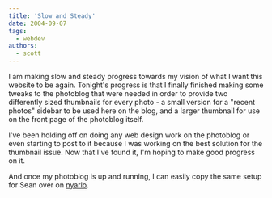 ```yaml
---
title: 'Slow and Steady'
date: 2004-09-07
tags:
  - webdev
authors:
  - scott
---
```


I am making slow and steady progress towards my vision of what I want this website to be again. Tonight's progress is that I finally finished making some tweaks to the photoblog that were needed in order to provide two differently sized thumbnails for every photo - a small version for a "recent photos" sidebar to be used here on the blog, and a larger thumbnail for use on the front page of the photoblog itself.

I've been holding off on doing any web design work on the photoblog or even starting to post to it because I was working on the best solution for the thumbnail issue. Now that I've found it, I'm hoping to make good progress on it.

And once my photoblog is up and running, I can easily copy the same setup for Sean over on [nyarlo](http://nyarlo.net/).
